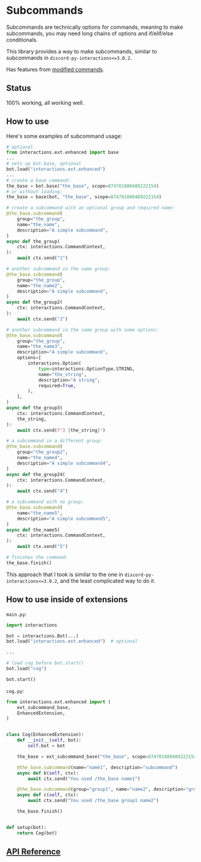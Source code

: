 # Subcommands

Subcommands are technically options for commands, meaning to make subcommands, you may need long chains of options and if/elif/else conditionals.

This library provides a way to make subcommands, similar to subcommands in `discord-py-interactions<=3.0.2`.

Has features from [modified commands](./Enhanced-commands).

## Status

100% working, all working well.

## How to use

Here's some examples of subcommand usage:

```py
# optional
from interactions.ext.enhanced import base
...
# sets up bot.base, optional
bot.load("interactions.ext.enhanced")
...
# create a base command:
the_base = bot.base("the_base", scope=874781880489222154)
# or without loading:
the_base = base(bot, "the_base", scope=874781880489222154)

# create a subcommand with an optional group and required name:
@the_base.subcommand(
    group="the_group",
    name="the_name",
    description="A simple subcommand",
)
async def the_group(
    ctx: interactions.CommandContext,
):
    await ctx.send("1")

# another subcommand in the same group:
@the_base.subcommand(
    group="the_group",
    name="the_name2",
    description="A simple subcommand",
)
async def the_group2(
    ctx: interactions.CommandContext,
):
    await ctx.send("2")

# another subcommand in the same group with some options:
@the_base.subcommand(
    group="the_group",
    name="the_name3",
    description="A simple subcommand",
    options=[
        interactions.Option(
            type=interactions.OptionType.STRING,
            name="the_string",
            description="A string",
            required=True,
        ),
    ],
)
async def the_group3(
    ctx: interactions.CommandContext,
    the_string,
):
    await ctx.send(f"3 {the_string}")

# a subcommand in a different group:
@the_base.subcommand(
    group="the_group2",
    name="the_name4",
    description="A simple subcommand4",
)
async def the_group24(
    ctx: interactions.CommandContext,
):
    await ctx.send("4")

# a subcommand with no group:
@the_base.subcommand(
    name="the_name5",
    description="A simple subcommand5",
)
async def the_name5(
    ctx: interactions.CommandContext,
):
    await ctx.send("5")

# finishes the command:
the_base.finish()
```

This approach that I took is similar to the one in `discord-py-interactions<=3.0.2`, and the least complicated way to do it.

## How to use inside of extensions

``main.py``:

```py
import interactions

bot = interactions.Bot(...)
bot.load("interactions.ext.enhanced")  # optional

...

# load cog before bot.start()
bot.load("cog")

bot.start()
```

``cog.py``:

```py
from interactions.ext.enhanced import (
    ext_subcommand_base,
    EnhancedExtension,
)


class Cog(EnhancedExtension):
    def __init__(self, bot):
        self.bot = bot

    the_base = ext_subcommand_base("the_base", scope=874781880489222154)

    @the_base.subcommand(name="name1", description="subcommand")
    async def b(self, ctx):
        await ctx.send("You used /the_base name1")

    @the_base.subcommand(group="group1", name="name2", description="group subcommand")
    async def c(self, ctx):
        await ctx.send("You used /the_base group1 name2")

    the_base.finish()


def setup(bot):
    return Cog(bot)
```

## [API Reference](./API-Reference#subcommands)

